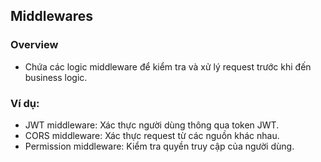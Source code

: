 ##  Middlewares

### Overview

- Chứa các logic middleware để kiểm tra và xử lý request trước khi đến business logic.

### Ví dụ: 
- JWT middleware: Xác thực người dùng thông qua token JWT.
- CORS middleware: Xác thực request từ các nguồn khác nhau.
- Permission middleware: Kiểm tra quyền truy cập của người dùng.